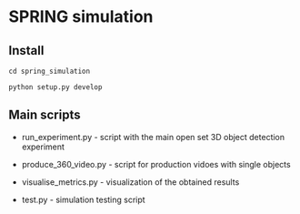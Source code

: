# SPRING simulation

## Install
`cd spring_simulation`

`python setup.py develop`

## Main scripts

- run_experiment.py - script with the main open set 3D object detection experiment

- produce_360_video.py - script for production vidoes with single objects

- visualise_metrics.py - visualization of the obtained results

- test.py - simulation testing script

